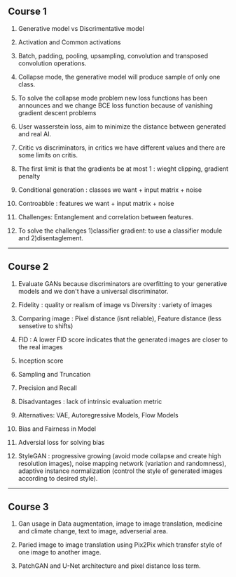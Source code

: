 ## Course 1

1. Generative model vs Discrimentative model

2. Activation and Common activations

3. Batch, padding, pooling, upsampling, convolution and transposed convolution operations.

4. Collapse mode, the generative model will produce sample of only one class. 

5. To solve the collapse mode problem new loss functions has been announces and we change BCE loss function because of vanishing gradient descent problems

6. User wasserstein loss, aim to minimize the distance between generated and real AI.

7. Critic vs discriminators, in critics we have different values and there are some limits on critis.

8. The first limit is that the gradients be at most 1 : wieght clipping, gradient penalty 

9. Conditional generation : classes we want + input matrix + noise

10. Controabble : features we want + input matrix + noise

11. Challenges: Entanglement and correlation between features.

12. To solve the challenges 1)classifier gradient: to use a classifier module and 2)disentaglement.

----

## Course 2

1. Evaluate GANs because discriminators are overfitting to your generative models and we don't have a universal discriminator.

2. Fidelity : quality or realism of image vs Diversity : variety of images

3. Comparing image : Pixel distance (isnt reliable), Feature distance (less sensetive to shifts)

4. FID : A lower FID score indicates that the generated images are closer to the real images

5. Inception score

6. Sampling and Truncation

7. Precision and Recall

8. Disadvantages : lack of intrinsic evaluation metric

9. Alternatives: VAE, Autoregressive Models, Flow Models

10. Bias and Fairness in Model

11. Adversial loss for solving bias

12. StyleGAN : progressive growing (avoid mode collapse and create high resolution images), noise mapping network (variation and randomness), adaptive instance normalization (control the style of generated images according to desired style).

---

## Course 3

1. Gan usage in Data augmentation, image to image translation, medicine and climate change, text to image, adverserial area.

2. Paried image to image translation using Pix2Pix which transfer style of one image to another image.

3. PatchGAN and U-Net architecture and pixel distance loss term.
